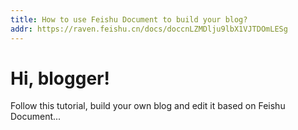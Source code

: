 ```yaml
---
title: How to use Feishu Document to build your blog?
addr: https://raven.feishu.cn/docs/doccnLZMDlju9lbX1VJTDOmLESg
---
```

# Hi, blogger!
Follow this tutorial, build your own blog and edit it based on Feishu Document...